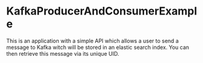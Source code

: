 # KafkaProducerAndConsumerExample
This is an application with a simple API which allows a user to send a message to Kafka witch will be stored in an elastic search index. You can then retrieve this message via its unique UID.
